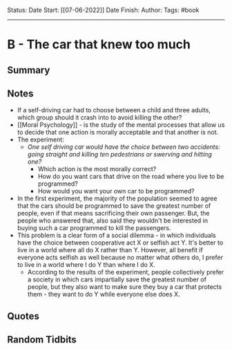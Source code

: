Status: 
Date Start: [[07-06-2022]]
Date Finish:
Author:
Tags: #book
***
# B - The car that knew too much

## Summary

## Notes
- If a self-driving car had to choose between a child and three adults, which group should it crash into to avoid killing the other?
- [[Moral Psychology]] - is the study of the mental processes that allow us to decide that one action is morally acceptable and that another is not.
- The experiment:
	- *One self driving car would have the choice between two accidents: going straight and killing ten pedestrians or swerving and hitting one?*
		- Which action is the most morally correct?
		- How do you want cars that drive on the road where you live to be programmed?
		- How would you want your own car to be programmed?
- In the first experiment, the majority of the population seemed to agree that the cars should be programmed to save the greatest number of people, even if that means sacrificing their own passenger. But, the people who answered that, also said they wouldn't be interested in buying such a car programmed to kill the passengers.
- This problem is a clear form of a social dilemma - in which individuals have the choice between cooperative act X or selfish act Y. It's better to live in a world where all do X rather than Y. However, all benefit if everyone acts selfish as well because no matter what others do, I prefer to live in a world where I do Y than where I do X.
	- According to the results of the experiment, people collectively prefer a society in which cars impartially save the greatest number of people, but they also want to make sure they buy a car that protects them - they want to do Y while everyone else does X.

## Quotes

## Random Tidbits
